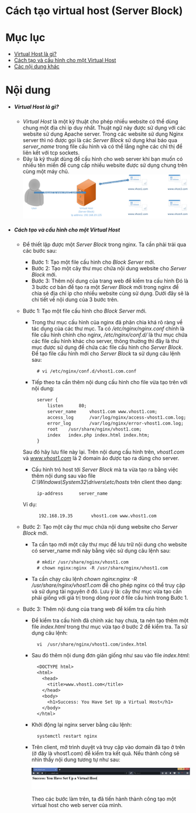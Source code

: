 # Cách tạo virtual host (Server Block)


# Mục lục

- [Virtual Host là gì?](#virtual-host)
- [Cách tạo và cấu hình cho một Virtual Host](#configure)
- [Các nội dung khác](#content-others)


# Nội dung

- ##### <a name="virtual-host">Virtual Host là gì?</a>
    
    + *Virtual Host* là một kỹ thuật cho phép nhiều website có thể dùng chung một địa chỉ ip duy nhất. Thuật ngữ này được sử dụng với các website sử dụng Apache server. Trong các website sử dụng Nginx server thì nó được gọi là các *Server Block* sử dụng khai báo qua *server_name* trong file cấu hình và có thể lắng nghe các chỉ thị để liên kết với tcp sockets.
    + Đây là kỹ thuật dùng để cấu hình cho web server khi bạn muốn có nhiều tên miền để cung cấp nhiều website được sử dụng chung trên cùng một máy chủ.
        ![virtual host](../images/virhost.png)


- ##### <a name="configure">Cách tạo và cấu hình cho một Virtual Host</a>

    + Để thiết lập được một *Server Block* trong nginx. Ta cần phải trải qua các bước sau:
        
        * Bước 1: Tạo một file cấu hình cho *Block Server* mới.
        * Bước 2: Tạo một cây thư mục chứa nội dung website cho *Server Block* mới.
        * Bước 3: Thêm nội dung của trang web để kiểm tra cấu hình
    Đó là 3 bước cơ bản để tạo ra một *Server Block* mới trong nginx để chia sẻ địa chỉ ip cho nhiều website cùng sử dụng. Dưới đây sẽ là chi tiết về nội dung của 3 bước trên.



    + Bước 1: Tạo một file cấu hình cho *Block Server* mới.

        - Trong thư mục cấu hình của nginx đã phân chia khá rõ ràng về tác dụng của các thư mục. Ta có */etc/nginx/nginx.conf* chính là file cấu hình chính cho nginx, */etc/nginx/conf.d/* là thư mục chứa các file cấu hình khác cho server, thông thường thì đây là thư mục được sử dụng để chứa các file cấu hình cho *Server Block*. Để tạo file cấu hình mới cho *Server Block* ta sử dụng câu lệnh sau:

                # vi /etc/nginx/conf.d/vhost1.com.conf

        - Tiếp theo ta cần thêm nội dung cấu hình cho file vừa tạo trên với nội dung:

                server {
                    listen      80;
                    server_name     vhost1.com www.vhost1.com;
                    access_log      /var/log/nginx/access-vhost1.com.log;
                    error_log       /var/log/nginx/error-vhost1.com.log;
                    root    /usr/share/nginx/vhost1.com;
                    index   index.php index.html index.htm;
                }
        Sau đó hãy lưu file này lại. Trên nội dung cấu hình trên, *vhost1.com* và *www.vhost1.com* là 2 domain ảo được tạo ra dùng cho server.

        - Cấu hình trỏ host tới *Server Block* mà ta vừa tạo ra bằng việc thêm nội dung sau vào file *C:\Windows\System32\drivers\etc/hosts* trên client theo dạng:

                ip-address      server_name

        Ví dụ:

                192.168.19.35       vhost1.com www.vhost1.com
    
    + Bước 2: Tạo một cây thư mục chứa nội dung website cho *Server Block* mới.

        - Ta cần tạo mới một cây thư mục để lưu trữ nội dung cho website có server_name mới này bằng việc sử dụng câu lệnh sau:

                # mkdir /usr/share/nginx/vhost1.com
                # chown nginx:nginx -R /usr/share/nginx/vhost1.com
        
        - Ta cần chạy câu lệnh *chown nginx:nginx -R /usr/share/nginx/vhost1.com* để cho phép nginx có thể truy cập và sử dụng tài nguyên ở đó. Lưu ý là: cây thư mục vừa tạo cần phải giống với giá trị trong dòng *root* ở file cấu hình trong Bước 1.

    + Bước 3: Thêm nội dung của trang web để kiểm tra cấu hình

        - Để kiểm tra cấu hình đã chính xác hay chưa, ta nên tạo thêm một file *index.html* trong thư mục vừa tạo ở bước 2 để kiểm tra. Ta sử dụng câu lệnh:

                vi  /usr/share/nginx/vhost1.com/index.html

        - Sau đó thêm nội dung đơn giản giống như sau vào file *index.html*:
                
                <DOCTYPE html>
                <html>
                  <head>
                    <title>www.vhost1.com</title>
                  </head>
                  <body>
                    <h1>Success: You Have Set Up a Virtual Host</h1>
                  </body>
                </html>

        - Khởi động lại nginx server bằng câu lệnh:

                systemctl restart nginx

        - Trên client, mở trình duyệt và truy cập vào domain đã tạo ở trên (ở đây là vhost1.com) để kiểm tra kết quả. Nếu thành công sẽ nhìn thấy nội dung tương tự như sau:

            ![Server Block](../images/sb.png)

            Theo các bước làm trên, ta đã tiến hành thành công tạo một virtual host cho web server của mình.